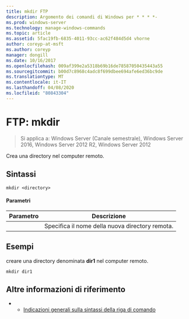 ```yaml
---
title: mkdir FTP
description: Argomento dei comandi di Windows per * * * *-
ms.prod: windows-server
ms.technology: manage-windows-commands
ms.topic: article
ms.assetid: 5fac19fb-6835-4011-93cc-ac62f484d5d4 vhorne
author: coreyp-at-msft
ms.author: coreyp
manager: dongill
ms.date: 10/16/2017
ms.openlocfilehash: 009af399e2a5318b69b16de78587050435443a55
ms.sourcegitcommit: b00d7c8968c4adc8f699dbee694afe6ed36bc9de
ms.translationtype: MT
ms.contentlocale: it-IT
ms.lasthandoff: 04/08/2020
ms.locfileid: "80843304"
---
```

# <a name="ftp-mkdir"></a>FTP: mkdir

>Si applica a: Windows Server (Canale semestrale), Windows Server 2016, Windows Server 2012 R2, Windows Server 2012

Crea una directory nel computer remoto.   
## <a name="syntax"></a>Sintassi  
```  
mkdir <directory>  
```  
#### <a name="parameters"></a>Parametri  

|  Parametro  |                   Descrizione                   |
|-------------|-------------------------------------------------|
| <directory> | Specifica il nome della nuova directory remota. |

## <a name="examples"></a><a name=BKMK_Examples></a>Esempi  
creare una directory denominata **dir1** nel computer remoto.  
```  
mkdir dir1  
```  
## <a name="additional-references"></a>Altre informazioni di riferimento  
-   - [Indicazioni generali sulla sintassi della riga di comando](command-line-syntax-key.md)  
